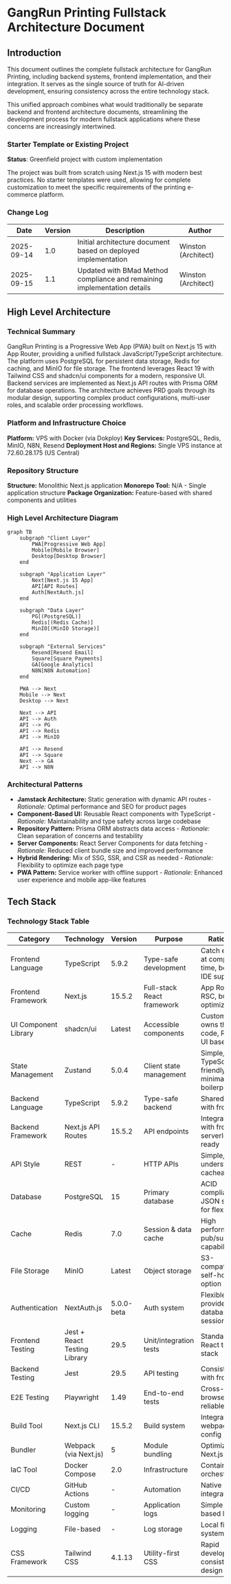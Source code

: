 # GangRun Printing Fullstack Architecture Document

## Introduction

This document outlines the complete fullstack architecture for GangRun Printing, including backend systems, frontend implementation, and their integration. It serves as the single source of truth for AI-driven development, ensuring consistency across the entire technology stack.

This unified approach combines what would traditionally be separate backend and frontend architecture documents, streamlining the development process for modern fullstack applications where these concerns are increasingly intertwined.

### Starter Template or Existing Project

**Status**: Greenfield project with custom implementation

The project was built from scratch using Next.js 15 with modern best practices. No starter templates were used, allowing for complete customization to meet the specific requirements of the printing e-commerce platform.

### Change Log

| Date       | Version | Description                                                              | Author              |
| ---------- | ------- | ------------------------------------------------------------------------ | ------------------- |
| 2025-09-14 | 1.0     | Initial architecture document based on deployed implementation           | Winston (Architect) |
| 2025-09-15 | 1.1     | Updated with BMad Method compliance and remaining implementation details | Winston (Architect) |

## High Level Architecture

### Technical Summary

GangRun Printing is a Progressive Web App (PWA) built on Next.js 15 with App Router, providing a unified fullstack JavaScript/TypeScript architecture. The platform uses PostgreSQL for persistent data storage, Redis for caching, and MinIO for file storage. The frontend leverages React 19 with Tailwind CSS and shadcn/ui components for a modern, responsive UI. Backend services are implemented as Next.js API routes with Prisma ORM for database operations. The architecture achieves PRD goals through its modular design, supporting complex product configurations, multi-user roles, and scalable order processing workflows.

### Platform and Infrastructure Choice

**Platform:** VPS with Docker (via Dokploy)
**Key Services:** PostgreSQL, Redis, MinIO, N8N, Resend
**Deployment Host and Regions:** Single VPS instance at 72.60.28.175 (US Central)

### Repository Structure

**Structure:** Monolithic Next.js application
**Monorepo Tool:** N/A - Single application structure
**Package Organization:** Feature-based with shared components and utilities

### High Level Architecture Diagram

```mermaid
graph TB
    subgraph "Client Layer"
        PWA[Progressive Web App]
        Mobile[Mobile Browser]
        Desktop[Desktop Browser]
    end

    subgraph "Application Layer"
        Next[Next.js 15 App]
        API[API Routes]
        Auth[NextAuth.js]
    end

    subgraph "Data Layer"
        PG[(PostgreSQL)]
        Redis[(Redis Cache)]
        MinIO[(MinIO Storage)]
    end

    subgraph "External Services"
        Resend[Resend Email]
        Square[Square Payments]
        GA[Google Analytics]
        N8N[N8N Automation]
    end

    PWA --> Next
    Mobile --> Next
    Desktop --> Next

    Next --> API
    API --> Auth
    API --> PG
    API --> Redis
    API --> MinIO

    API --> Resend
    API --> Square
    Next --> GA
    API --> N8N
```

### Architectural Patterns

- **Jamstack Architecture:** Static generation with dynamic API routes - _Rationale:_ Optimal performance and SEO for product pages
- **Component-Based UI:** Reusable React components with TypeScript - _Rationale:_ Maintainability and type safety across large codebase
- **Repository Pattern:** Prisma ORM abstracts data access - _Rationale:_ Clean separation of concerns and testability
- **Server Components:** React Server Components for data fetching - _Rationale:_ Reduced client bundle size and improved performance
- **Hybrid Rendering:** Mix of SSG, SSR, and CSR as needed - _Rationale:_ Flexibility to optimize each page type
- **PWA Pattern:** Service worker with offline support - _Rationale:_ Enhanced user experience and mobile app-like features

## Tech Stack

### Technology Stack Table

| Category             | Technology                   | Version    | Purpose                    | Rationale                                        |
| -------------------- | ---------------------------- | ---------- | -------------------------- | ------------------------------------------------ |
| Frontend Language    | TypeScript                   | 5.9.2      | Type-safe development      | Catch errors at compile time, better IDE support |
| Frontend Framework   | Next.js                      | 15.5.2     | Full-stack React framework | App Router, RSC, built-in optimization           |
| UI Component Library | shadcn/ui                    | Latest     | Accessible components      | Customizable, owns the code, Radix UI based      |
| State Management     | Zustand                      | 5.0.4      | Client state management    | Simple, TypeScript-friendly, minimal boilerplate |
| Backend Language     | TypeScript                   | 5.9.2      | Type-safe backend          | Shared types with frontend                       |
| Backend Framework    | Next.js API Routes           | 15.5.2     | API endpoints              | Integrated with frontend, serverless-ready       |
| API Style            | REST                         | -          | HTTP APIs                  | Simple, well-understood, cacheable               |
| Database             | PostgreSQL                   | 15         | Primary database           | ACID compliance, JSON support for flexibility    |
| Cache                | Redis                        | 7.0        | Session & data cache       | High performance, pub/sub capability             |
| File Storage         | MinIO                        | Latest     | Object storage             | S3-compatible, self-hosted option                |
| Authentication       | NextAuth.js                  | 5.0.0-beta | Auth system                | Flexible providers, database sessions            |
| Frontend Testing     | Jest + React Testing Library | 29.5       | Unit/integration tests     | Standard React testing stack                     |
| Backend Testing      | Jest                         | 29.5       | API testing                | Consistent with frontend                         |
| E2E Testing          | Playwright                   | 1.49       | End-to-end tests           | Cross-browser, reliable                          |
| Build Tool           | Next.js CLI                  | 15.5.2     | Build system               | Integrated webpack config                        |
| Bundler              | Webpack (via Next.js)        | 5          | Module bundling            | Optimized by Next.js                             |
| IaC Tool             | Docker Compose               | 2.0        | Infrastructure             | Container orchestration                          |
| CI/CD                | GitHub Actions               | -          | Automation                 | Native GitHub integration                        |
| Monitoring           | Custom logging               | -          | Application logs           | Simple file-based logging                        |
| Logging              | File-based                   | -          | Log storage                | Local file system                                |
| CSS Framework        | Tailwind CSS                 | 4.1.13     | Utility-first CSS          | Rapid development, consistent design             |

